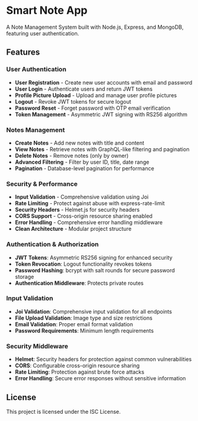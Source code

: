 # Smart Note App

A  Note Management System built with Node.js, Express, and MongoDB, featuring user authentication.

## Features

### User Authentication

- **User Registration** - Create new user accounts with email and password
- **User Login** - Authenticate users and return JWT tokens
- **Profile Picture Upload** - Upload and manage user profile pictures
- **Logout** - Revoke JWT tokens for secure logout
- **Password Reset** - Forget password with OTP email verification
- **Token Management** - Asymmetric JWT signing with RS256 algorithm

### Notes Management

- **Create Notes** - Add new notes with title and content
- **View Notes** - Retrieve notes with GraphQL-like filtering and pagination
- **Delete Notes** - Remove notes (only by owner)
- **Advanced Filtering** - Filter by user ID, title, date range
- **Pagination** - Database-level pagination for performance

### Security & Performance

- **Input Validation** - Comprehensive validation using Joi
- **Rate Limiting** - Protect against abuse with express-rate-limit
- **Security Headers** - Helmet.js for security headers
- **CORS Support** - Cross-origin resource sharing enabled
- **Error Handling** - Comprehensive error handling middleware
- **Clean Architecture** - Modular project structure

### Authentication & Authorization

- **JWT Tokens**: Asymmetric RS256 signing for enhanced security
- **Token Revocation**: Logout functionality revokes tokens
- **Password Hashing**: bcrypt with salt rounds for secure password storage
- **Authentication Middleware**: Protects private routes

### Input Validation

- **Joi Validation**: Comprehensive input validation for all endpoints
- **File Upload Validation**: Image type and size restrictions
- **Email Validation**: Proper email format validation
- **Password Requirements**: Minimum length requirements

### Security Middleware
- **Helmet**: Security headers for protection against common vulnerabilities
- **CORS**: Configurable cross-origin resource sharing
- **Rate Limiting**: Protection against brute force attacks
- **Error Handling**: Secure error responses without sensitive information

## License
This project is licensed under the ISC License.
